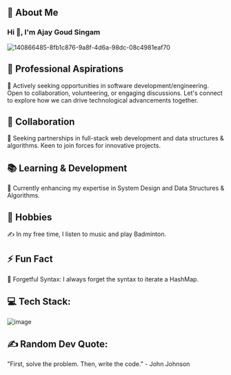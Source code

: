 💫 About Me
----------------------------
### Hi 👋, I'm Ajay Goud Singam 

![140866485-8fb1c876-9a8f-4d6a-98dc-08c4981eaf70](https://github.com/user-attachments/assets/f8856b48-74b1-4f0c-9173-e4217c2620c9)



🚀 Professional Aspirations
----------------------------------------------------------------------------------------------------
🔭 Actively seeking opportunities in software development/engineering. Open to collaboration, volunteering, or engaging discussions. Let's connect to explore how we can drive technological advancements together.

🤝 Collaboration
--------------------------------------------------------------------------------------
👯 Seeking partnerships in full-stack web development and data structures & algorithms. Keen to join forces for innovative projects.

📚 Learning & Development
-----------------------------------------------------------
🌱 Currently enhancing my expertise in System Design and Data Structures & Algorithms.

🎵 Hobbies
----------------------------------------
✍️ In my free time, I listen to music and play Badminton.

⚡ Fun Fact
----------------------
🤔 Forgetful Syntax: I always forget the syntax to iterate a HashMap.

💻 Tech Stack:
------------------------------------------
![image](https://github.com/user-attachments/assets/4333daf1-ef22-4013-b59a-571fe7b21541)

























✍️ Random Dev Quote: 
-------------------------------------
"First, solve the problem. Then, write the code." - John Johnson


